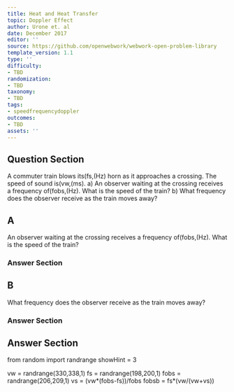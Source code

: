 ```yaml
---
title: Heat and Heat Transfer
topic: Doppler Effect
author: Urone et. al
date: December 2017
editor: ''
source: https://github.com/openwebwork/webwork-open-problem-library
template_version: 1.1
type: ''
difficulty:
- TBD
randomization:
- TBD
taxonomy:
- TBD
tags:
- speedfrequencydoppler
outcomes:
- TBD
assets: ''
---
```


## Question Section 

A commuter train blows its(fs,(Hz) horn as it approaches a crossing. The speed of
sound is(vw,(ms). 
a) An observer waiting at the crossing receives a frequency of(fobs,(Hz). What is the speed of the train? 
b) What frequency does the observer receive as the train moves away?

## A
An observer waiting at the crossing receives a frequency of(fobs,(Hz). What is the speed of the train? 
### Answer Section
## B
What frequency does the observer receive as the train moves away?
### Answer Section


## Answer Section

from random import randrange
showHint = 3

vw = randrange(330,338,1)
fs = randrange(198,200,1)
fobs = randrange(206,209,1)
vs = (vw*(fobs-fs))/fobs
fobsb = fs*(vw/(vw+vs))